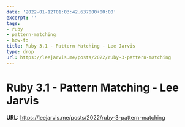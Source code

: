 ```yaml
---
date: '2022-01-12T01:03:42.637000+00:00'
excerpt: ''
tags:
- ruby
- pattern-matching
- how-to
title: Ruby 3.1 - Pattern Matching - Lee Jarvis
type: drop
url: https://leejarvis.me/posts/2022/ruby-3-pattern-matching
---
```


# Ruby 3.1 - Pattern Matching - Lee Jarvis

**URL:** https://leejarvis.me/posts/2022/ruby-3-pattern-matching
